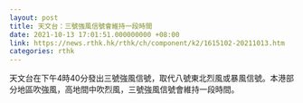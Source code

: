 ```yaml
---
layout: post
title: 天文台：三號強風信號會維持一段時間
date: 2021-10-13 17:01:51.000000000 +08:00
link: https://news.rthk.hk/rthk/ch/component/k2/1615102-20211013.htm
categories: rthk
---
```


天文台在下午4時40分發出三號強風信號，取代八號東北烈風或暴風信號。本港部分地區吹強風，高地間中吹烈風，三號強風信號會維持一段時間。
